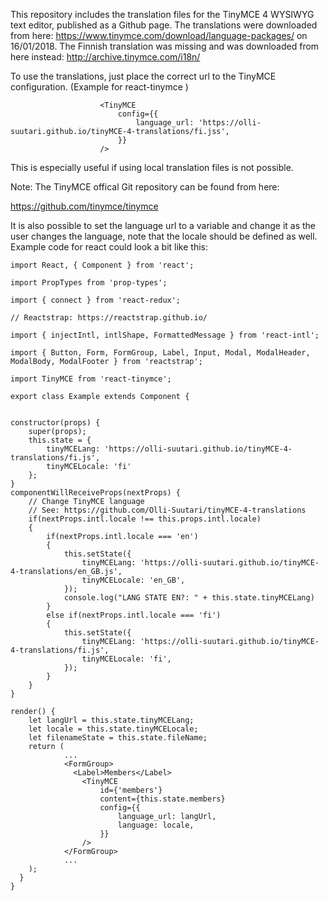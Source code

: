 This repository includes the translation files for the TinyMCE 4 WYSIWYG text editor, published as a Github page. The translations were downloaded from here: https://www.tinymce.com/download/language-packages/  on 16/01/2018. The Finnish translation was missing and was downloaded from here instead: http://archive.tinymce.com/i18n/

To use the translations, just place the correct url to the TinyMCE configuration. (Example for react-tinymce )

                        <TinyMCE
                            config={{
                                language_url: 'https://olli-suutari.github.io/tinyMCE-4-translations/fi.jss',
                            }}
                        />

This is especially useful if using local translation files is not possible.

Note: The TinyMCE offical Git repository can be found from here:

https://github.com/tinymce/tinymce

It is also possible to set the language url to a variable and change it as the user changes the language, note that the locale should be defined as well. Example code for react could look a bit like this:



    
    import React, { Component } from 'react';
    
    import PropTypes from 'prop-types';
    
    import { connect } from 'react-redux';
    
    // Reactstrap: https://reactstrap.github.io/
    
    import { injectIntl, intlShape, FormattedMessage } from 'react-intl';
    
    import { Button, Form, FormGroup, Label, Input, Modal, ModalHeader, ModalBody, ModalFooter } from 'reactstrap';
    
    import TinyMCE from 'react-tinymce';
    
    export class Example extends Component {
    
    
    constructor(props) {
        super(props);
        this.state = {
            tinyMCELang: 'https://olli-suutari.github.io/tinyMCE-4-translations/fi.js',
            tinyMCELocale: 'fi'
        };
    }
    componentWillReceiveProps(nextProps) {
        // Change TinyMCE language
        // See: https://github.com/Olli-Suutari/tinyMCE-4-translations
        if(nextProps.intl.locale !== this.props.intl.locale)
        {
            if(nextProps.intl.locale === 'en')
            {
                this.setState({
                    tinyMCELang: 'https://olli-suutari.github.io/tinyMCE-4-translations/en_GB.js',
                    tinyMCELocale: 'en_GB',
                });
                console.log("LANG STATE EN?: " + this.state.tinyMCELang)
            }
            else if(nextProps.intl.locale === 'fi')
            {
                this.setState({
                    tinyMCELang: 'https://olli-suutari.github.io/tinyMCE-4-translations/fi.js',
                    tinyMCELocale: 'fi',
                });
            }
        }
    }
    
    render() {
        let langUrl = this.state.tinyMCELang;
        let locale = this.state.tinyMCELocale;
        let filenameState = this.state.fileName;
        return (
    			...
                <FormGroup>
                  <Label>Members</Label>
                    <TinyMCE
                        id={'members'}
                        content={this.state.members}
                        config={{
                            language_url: langUrl,
                            language: locale,
                        }}
                    />
                </FormGroup>
    			...
        );
      }
    }


